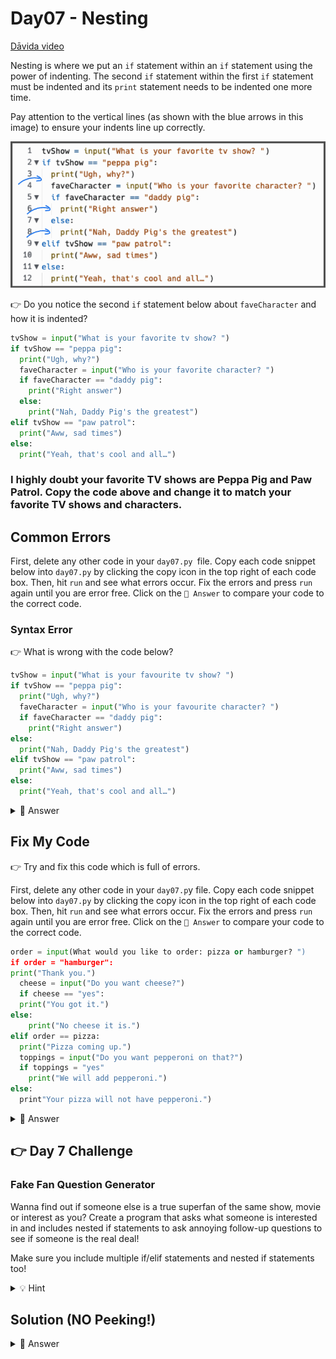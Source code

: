 # Day07 - Nesting

<a href="https://www.youtube.com/watch?v=Abk1jPdnMIc" target="_blank">Dāvida video</a>

Nesting is where we put an `if` statement within an `if` statement using the power of indenting. The second `if` statement within the first `if` statement must be indented and its `print` statement needs to be indented one more time.

Pay attention to the vertical lines (as shown with the blue arrows in this image) to ensure your indents line up correctly.

<img src="assets/day07.png" alt="Replit Workspace Overview" width="1000">

👉 Do you notice the second `if` statement below about `faveCharacter` and how it is indented?

```python
tvShow = input("What is your favorite tv show? ")
if tvShow == "peppa pig":
  print("Ugh, why?")
  faveCharacter = input("Who is your favorite character? ")
  if faveCharacter == "daddy pig":
    print("Right answer")
  else:
    print("Nah, Daddy Pig's the greatest")
elif tvShow == "paw patrol":
  print("Aww, sad times")
else:
  print("Yeah, that's cool and all…")
```

### I highly doubt your favorite TV shows are Peppa Pig and Paw Patrol. Copy the code above and change it to match your favorite TV shows and characters.

## Common Errors

First, delete any other code in your `day07.py `file. Copy each code snippet below into `day07.py` by clicking the copy icon in the top right of each code box. Then, hit `run` and see what errors occur. Fix the errors and press `run` again until you are error free. Click on the `👀 Answer` to compare your code to the correct code.

### Syntax Error

👉 What is wrong with the code below?

```python
tvShow = input("What is your favourite tv show? ")
if tvShow == "peppa pig":
  print("Ugh, why?")
  faveCharacter = input("Who is your favourite character? ")
  if faveCharacter == "daddy pig":
    print("Right answer")
else:
  print("Nah, Daddy Pig's the greatest")
elif tvShow == "paw patrol":
  print("Aww, sad times")
else:
  print("Yeah, that's cool and all…")
  ```


<details>
<summary>👀 Answer</summary>

```python 
else:
  print("Nah, Daddy Pig's the greatest")
```

is not indented properly.

- This else statement is referring to faveCharacter and therefore, both the above else and print statements need to be indented one time. Highlight them both and click 'tab' one time.
</details>

## Fix My Code

👉 Try and fix this code which is full of errors.

First, delete any other code in your `day07.p`y file. Copy each code snippet below into `day07.py` by clicking the copy icon in the top right of each code box. Then, hit `run` and see what errors occur. Fix the errors and press `run` again until you are error free. Click on the `👀 Answer` to compare your code to the correct code.

```python 
order = input(What would you like to order: pizza or hamburger? ")
if order = "hamburger":
print("Thank you.")
  cheese = input("Do you want cheese?")
  if cheese == "yes":
  print("You got it.")
else: 
    print("No cheese it is.")
elif order == pizza:
  print("Pizza coming up.")
  toppings = input("Do you want pepperoni on that?")
  if toppings = "yes"
    print("We will add pepperoni.")
else:
  print"Your pizza will not have pepperoni.")
```

<details>
<summary>👀 Answer</summary>

```python 
order = input("What would you like to order: pizza or hamburger? ")
if order == "hamburger":
  print("Thank you.")
  cheese = input("Do you want cheese?")
  if cheese == "yes":
    print("You got it.")
  else: 
    print("No cheese it is.")
elif order == "pizza":
  print("Pizza coming up.")
  toppings = input("Do you want pepperoni on that?")
  if toppings == "yes":
    print("We will add pepperoni.")
  else:
    print("Your pizza will not have pepperoni.")
```

</details>

## 👉 Day 7 Challenge

### Fake Fan Question Generator

Wanna find out if someone else is a true superfan of the same show, movie or interest as you? Create a program that asks what someone is interested in and includes nested if statements to ask annoying follow-up questions to see if someone is the real deal!

Make sure you include multiple if/elif statements and nested if statements too!

<details>
<summary>💡 Hint</summary>

The code from today is a good place to get you started.


</details>

## Solution (NO Peeking!)

<details>
<summary>👀 Answer</summary>

```python 
print ("Are you a superfan of 'The Big Bang Theory' or a fake fan? ")
print()
print("Answer these questions to find out.")

Glasses = input("Does someone wear glasses? ")
if Glasses == "yes":
  print("Correct!")
else:
  print("Wrong!")
  WhoGlasses = input("And who wears glasses? ")
  if WhoGlasses == "Leonard":
    print("You got it")
  else:
    print("Try again!")
```

</details>